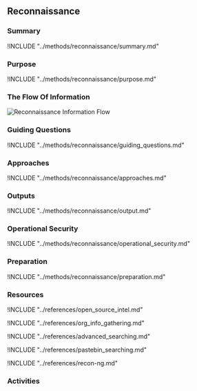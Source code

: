 ## Reconnaissance

### Summary
!INCLUDE "../methods/reconnaissance/summary.md"

### Purpose
!INCLUDE "../methods/reconnaissance/purpose.md"

### The Flow Of Information
![Reconnaissance Information Flow](images/info_flows/reconnaissance.svg)

### Guiding Questions
!INCLUDE "../methods/reconnaissance/guiding_questions.md"

### Approaches
!INCLUDE "../methods/reconnaissance/approaches.md"

### Outputs
!INCLUDE "../methods/reconnaissance/output.md"

### Operational Security
!INCLUDE "../methods/reconnaissance/operational_security.md"

### Preparation
!INCLUDE "../methods/reconnaissance/preparation.md"




### Resources
<div class="greybox">

!INCLUDE "../references/open_source_intel.md"

!INCLUDE "../references/org_info_gathering.md"

!INCLUDE "../references/advanced_searching.md"

!INCLUDE "../references/pastebin_searching.md"

!INCLUDE "../references/recon-ng.md"
</div>

### Activities
